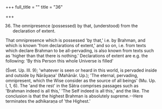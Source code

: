 +++
full_title = ""
title = "36"

+++


36. The omnipresence (possessed) by that, (understood) from the declaration of extent.

That omnipresence which is possessed 'by that,' i.e. by Brahman, and which is known 'from declarations of extent,' and so on, i.e. from texts which declare Brahman to be all-pervading, is also known from texts such as 'higher than that there is nothing.' Declarations of extent are e.g. the following: 'By this Person this whole Universe is filled'

 (Śvet. Up. III. 9); 'whatever is seen or heard in this world, is pervaded inside and outside by Nārāyaṇa' (Mahānār. Up.); 'The eternal, pervading, omnipresent, which the Wise consider as the source of all beings' (Mu. Up. I, 1, 6). The 'and the rest' in the Sātra comprises passages such as 'Brahman indeed is all this,' 'The Self indeed is all this,' and the like. The conclusion is that the highest Brahman is absolutely supreme.--Here terminates the adhikaraṇa of 'the Highest.'

